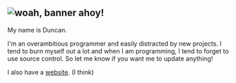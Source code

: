 ![woah, banner ahoy!](banner.gif)
 ---
My name is Duncan.

I'm an overambitious programmer and easily distracted by new projects.
I tend to burn myself out a lot and when I am programming, I tend to forget to use source control. So let me know if you want me to update anything!
 
I also have a [website](https://duncy.nz/). (I think) 



